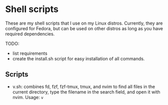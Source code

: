 # Shell scripts

These are my shell scripts that I use on my Linux distros. Currently, they are configured for Fedora, but can be used on other distros as long as you have required dependencies.

TODO: 
- list requirements
- create the install.sh script for easy installation of all commands.

## Scripts

- v.sh: combines fd, fzf, fzf-tmux, tmux, and nvim to find all files in the current directory, type the filename in the search field, and open it with nvim. Usage: `v`
